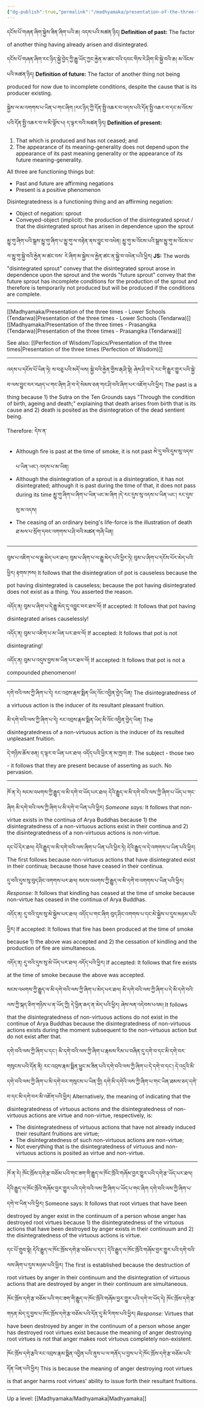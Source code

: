 ```yaml
---
{"dg-publish":true,"permalink":"/madhyamaka/presentation-of-the-three-times-disintegratedness/"}
---
```


དངོས་པོ་གཞན་ཞིག་སྐྱེས་ཟིན་ཞིག་པའི་ཆ། འདས་པའི་མཚན་ཉིད།
**Definition of past:** The factor of another thing having already arisen and disintegrated.

དངོས་པོ་གཞན་ཞིག་རང་ཉིད་སྐྱེ་བྱེད་ཀྱི་རྒྱུ་ཡོད་ཀྱང་རྐྱེན་མ་ཚང་བའི་དབང་གིས་རེ་ཤིག་མི་སྐྱེ་བའི་ཆ། མ་འོངས་པའི་མཚན་ཉིད། 
**Definition of future:** The factor of another thing not being produced for now due to incomplete conditions, despite the cause that is its producer existing.

སྐྱེས་ལ་མ་འགགས་པ་ཡིན་པ་གང་ཞིག །རང་ཉིད་ཀྱི་དོན་སྤྱི་འཆར་བ་འདས་པའི་དོན་སྤྱི་འཆར་བ་དང་མ་འོངས་པའི་དོན་སྤྱི་འཆར་བ་ལ་མི་ལྟོས་པ། 
ད་ལྟར་བའི་མཚན་ཉིད།
**Definition of present:**
1. That which is produced and has not ceased; and
2. The appearance of its meaning-generality does not depend upon the appearance of its past meaning generality or the appearance of its future meaning-generality.

All three are functioning things but:
- Past and future are affirming negations
- Present is a positive phenomenon

Disintegratedness is a functioning thing and an affirming negation:
- Object of negation: sprout
- Conveyed-object (implicit): the production of the disintegrated sprout / that the disintegrated sprout has arisen in dependence upon the sprout

མྱུ་གུ་ཞིག་པའི་སྒྲས་མྱུ་གུ་ཞིག་པ་མྱུ་གུ་ལ་བརྟེན་ནས་བྱུང་བ་འཕེན། མྱུ་གུ་མ་འོངས་པའི་སྒྲས་མྱུ་གུ་མ་འོངས་པ་ལ་མྱུ་གུ་སྐྱེ་བའི་རྐྱེན་མ་ཚང་བས་
རེ་ཞིག་མ་སྐྱེས་ལ་རྐྱེན་ཚང་ན་སྐྱེ་བ་འཕེན་པའི་ཕྱིར།
**JS:** The words "disintegrated sprout" convey that the disintegrated sprout arose in dependence upon the sprout and the words "future sprout" convey that the future sprout has incomplete conditions for the production of the sprout and therefore is temporarily not produced but will be produced if the conditions are complete.

---
[[Madhyamaka/Presentation of the three times - Lower Schools (Tendarwa)\|Presentation of the three times - Lower Schools (Tendarwa)]]
[[Madhyamaka/Presentation of the three times - Prasangika (Tendarwa)\|Presentation of the three times - Prasangika (Tendarwa)]]

See also: [[Perfection of Wisdom/Topics/Presentation of the three times\|Presentation of the three times (Perfection of Wisdom)]]

---
འདས་པ་དངོས་པོ་ཡིན་ཏེ། ས་བཅུ་པའི་མདོ་ལས། སྐྱེ་བའི་རྐྱེན་གྱིས་རྒ་ཤི་སྟེ། ཞེས་ཤི་བ་དེ་རང་གི་རྒྱུར་གྱུར་པའི་སྐྱེ་བ་ལས་བྱུང་བར་བཤད་པ་གང་ཞིག 
ཤི་བ་དེ་སེམས་ཅན་གང་ཤི་བའི་ཞིག་པར་འཇོག་པའི་ཕྱིར། 
The past is a thing because 1) the Sutra on the Ten Grounds says "Through the condition of birth, ageing and death;" explaining that death arises from birth that is its cause and 2) death is posited as the disintegration of the dead sentient being.

Therefore: དེས་ན་
- Although fire is past at the time of smoke, it is not past མེ་དུ་བའི་དུས་སུ་འདས་པ་ཡིན་ཡང་། འདས་པ་མ་ཡིན།
- Although the disintegration of a sprout is a disintegration, it has not disintegrated; although it is past during the time of that, it does not pass during its time
  མྱུ་གུ་ཞིག་པ་ཞིག་པ་ཡིན་ཡང་མ་ཞིག །དེ་རང་དུས་སུ་འདས་པ་ཡིན་ཡང་། རང་དུས་སུ་མ་འདས། 
- The ceasing of an ordinary being's life-force is the illustration of death
  ཐ་མལ་པ་སྲོག་དབང་འགགས་པ་ཤི་བའི་མཚན་གཞི་ཡིན།

---
བུམ་པ་འཇིག་པ་ལ་རྒྱུ་མེད་པར་ཐལ། བུམ་པ་ཞིག་པ་ལ་རྒྱུ་མེད་པའི་ཕྱིར་ཏེ། བུམ་པ་ཞིག་པ་དངོས་པོར་མེད་པའི་ཕྱིར། རྟགས་ཁས། 
It follows that the disintegration of pot is causeless because the pot having disintegrated is causeless; because the pot having disintegrated does not exist as a thing. You asserted the reason.

འདོད་ན། བུམ་པ་ཞིག་པ་དེ་རྒྱུ་མེད་དུ་འབྱུང་བར་ཐལ་ལོ།
If accepted: It follows that pot having disintegrated arises causelessly!

འདོད་ན། བུམ་པ་འཇིག་པ་མ་ཡིན་པར་ཐལ་ལོ།
If accepted: It follows that pot is not disintegrating!

འདོད་ན། བུམ་པ་འདུས་བྱས་མ་ཡིན་པར་ཐལ་ལོ།
If accepted: It follows that pot is not a compounded phenomenon!

---
དགེ་བའི་ལས་ཀྱི་ཞིག་པ་དེ། རང་འབྲས་རྣམ་སྨིན་ཡིད་འོང་འབྱིན་བྱེད་ཡིན། 
The disintegratedness of a virtuous action is the inducer of its resultant pleasant fruition.

མི་དགེ་བའི་ལས་ཀྱི་ཞིག་པ་དེ། རང་འབྲས་རྣམ་སྨིན་ཡིད་མི་འོང་འབྱིན་བྱེད་ཡིན།
The disintegratedness of a non-virtuous action is the inducer of its resulted unpleasant fruition.

དེ་གཉིས་ཆོས་ཅན། ད་ལྟར་བ་ཡིན་པར་ཐལ། འདོད་པའི་ཕྱིར་ན་མ་ཁྱབ།
If: The subject - those two - it follows that they are present because of asserting as such. No pervasion.

---
ཁོ་ན་རེ། སངས་འཕགས་ཀྱི་རྒྱུད་ལ་མི་དགེ་བ་ཡོད་པར་ཐལ། 
དེའི་རྒྱུད་ལ་མི་དགེ་བའི་ལས་ཀྱི་ཞིག་པ་ཡོད་པ་གང་ཞིག མི་དགེ་བའི་ལས་ཀྱི་ཞིག་པ་མི་དགེ་བ་ཡིན་པའི་ཕྱིར། 
*Someone says:* It follows that non-virtue exists in the continua of Arya Buddhas because 1) the disintegratedness of a non-virtuous actions exist in their continua and 2) the disintegratedness of a non-virtuous actions is non-virtue.

དང་པོ་དེར་ཐལ། དེའི་རྒྱུད་ལ་མི་དགེ་བའི་ལས་ཞིག་པ་ཡིན་པའི་ཕྱིར་ཏེ། དེའི་རྒྱུད་ལ་དེ་འགགས་པ་ཡིན་པའི་ཕྱིར།
The first follows because non-virtuous actions that have disintegrated exist in their continua; because those have ceased in their continua.

དུ་བའི་དུས་སུ་བུད་ཤིང་འགགས་པར་ཐལ། སངས་འཕགས་ཀྱི་རྒྱུད་ལ་མི་དགེ་བ་འགགས་པ་ཡིན་པའི་ཕྱིར། 
*Response:* It follows that kindling has ceased at the time of smoke because non-virtue has ceased in the continua of Arya Buddhas.

འདོད་ན། དུ་བའི་དུས་སུ་མེ་སྐྱེས་པར་ཐལ། འདོད་པ་གང་ཞིག བུད་ཤིང་འགགས་པ་དང་མེ་སྐྱེས་པ་དུས་མཉམ་པའི་ཕྱིར། 
If accepted: It follows that fire has been produced at the time of smoke because 1) the above was accepted and 2) the cessation of kindling and the production of fire are simultaneous.

འདོད་ན། དུ་བའི་དུས་སུ་མེ་ཡོད་པར་ཐལ། འདོད་པའི་ཕྱིར། 
If accepted: It follows that fire exists at the time of smoke because the above was accepted.

སངས་འཕགས་ཀྱི་རྒྱུད་ལ་མི་དགེ་བའི་ལས་ཀྱི་ཞིག་པ་མེད་པར་ཐལ། མི་དགེ་བའི་ལས་ཀྱི་ཞིག་པ་དེ་མི་དགེ་བའི་ལས་ཀྱི་སྐད་ཅིག་གཉིས་པ་ན་ཡོད་ཀྱི།
དེ་ཕྱིན་ཆད་ན་མེད་པའི་ཕྱིར། ཞེས་ལན་འདེབས་པའམ། 
It follows that the disintegratedness of non-virtuous actions do not exist in the continue of Arya Buddhas because the disintegratedness of non-virtuous actions exists during the moment subsequent to the non-virtuous action but do not exist after that.

དགེ་བའི་ལས་ཀྱི་ཞིག་པ་དང་། མི་དགེ་བའི་ལས་ཀྱི་ཞིག་པ་རྣམས་རིམ་པ་བཞིན་དུ་དགེ་བ་དང་མི་དགེ་བར་གསུངས་པའི་དོན་ནི། 
རང་འབྲས་རྣམ་སྨིན་ཕྱུང་མ་ཟིན་པའི་དགེ་བའི་ལས་ཀྱི་ཞིག་པ་དེ་དགེ་བ་དང་། དེ་འདྲའི་མི་དགེ་བའི་ལས་ཀྱི་ཞིག་པ་མི་དགེ་བར་གསུངས་པ་ཡིན་གྱི། 
དགེ་མི་དགེའི་ལས་ཀྱི་ཞིག་པ་གང་ཡིན་ཐམས་ཅད་དགེ་བ་དང་མི་དགེ་བར་མི་འཇོག་པའི་ཕྱིར།
Alternatively, the meaning of indicating that the disintegratedness of virtuous actions and the disintegratedness of non-virtuous actions are virtue and non-virtue, respectively, is:
- The disintegratedness of virtuous actions that have not already induced their resultant fruitions are virtue;
- The disintegratedness of such non-virtuous actions are non-virtue;
- Not everything that is the disintegratedness of virtuous and non-virtuous actions is posited as virtue and non-virtue.

---
ཁོ་ན་རེ། ཁོང་ཁྲོས་དགེ་རྩ་བཅོམ་པའི་གང་ཟག་གི་རྒྱུད་ལ་ཁོང་ཁྲོའི་གཞོམ་བྱར་གྱུར་པའི་དགེ་རྩ་ཡོད་པར་ཐལ། 
དེའི་རྒྱུད་ལ་ཁོང་ཁྲོའི་གཞོམ་བྱར་གྱུར་པའི་དགེ་བའི་ལས་ཀྱི་ཞིག་པ་ཡོད་པ་གང་ཞིག དགེ་བའི་ལས་ཀྱི་ཞིག་པ་དགེ་བ་ཡིན་པའི་ཕྱིར། 
Someone says: It follows that root virtues that have been destroyed by anger exist in the continuum of a person whose anger has destroyed root virtues because 1) the disintegratedness of the virtuous actions that have been destroyed by anger exists in their continuum and 2) the disintegratedness of the virtuous actions is virtue.

དང་པོ་གྲུབ་སྟེ། དེའི་རྒྱུད་ལ་ཁོང་ཁྲོས་དགེ་རྩ་བཅོམ་པ་དང་། དེའི་རྒྱུད་ལ་ཁོང་ཁྲོའི་གཞོམ་བྱར་གྱུར་པའི་དགེ་བའི་ལས་ཞིག་པ་དུས་མཉམ་པའི་ཕྱིར།
The first is established because the destruction of root virtues by anger in their continuum and the disintegration of virtuous actions that are destroyed by anger in their continuum are simultaneous.

ཁོང་ཁྲོས་དགེ་རྩ་བཅོམ་པའི་གང་ཟག་གི་རྒྱུད་ལ་ཁོང་ཁྲོའི་གཞོམ་བྱར་གྱུར་པའི་དགེ་བ་ཡོད་དེ། 
ཁོང་ཁྲོས་དགེ་རྩ་གཏན་མེད་དུ་བྱས་པ་ཁོང་ཁྲོས་དགེ་རྩ་བཅོམ་པའི་དོན་དུ་མི་རིགས་པའི་ཕྱིར། 
*Response:* Virtues that have been destroyed by anger in the continuum of a person whose anger has destroyed root virtues exist because the meaning of anger destroying root virtues is not that anger makes root virtuous completely non-existent.

ཁོང་ཁྲོས་དགེ་རྩའི་རང་འབྲས་རྣམ་སྨིན་འབྱིན་པའི་ནུས་པ་ལ་གནོད་པ་བྱས་པ་དེ་ཁོང་ཁྲོས་དགེ་རྩ་བཅོམ་པའི་དོན་ཡིན་པའི་ཕྱིར།
This is because the meaning of anger destroying root virtues is that anger harms root virtues' ability to issue forth their resultant fruitions.

---

Up a level: [[Madhyamaka/Madhyamaka\|Madhyamaka]]